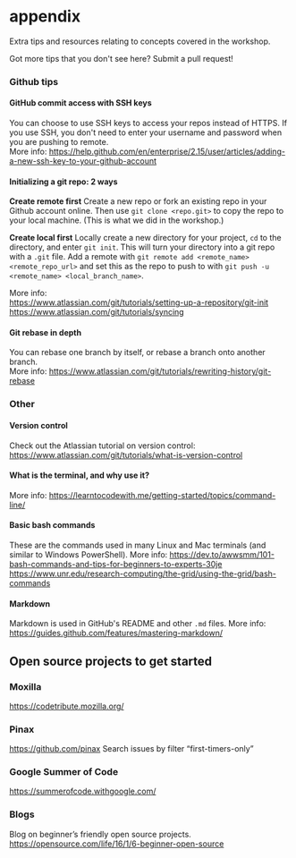 # appendix
Extra tips and resources relating to concepts covered in the workshop.

Got more tips that you don't see here? Submit a pull request!

### Github tips
#### GitHub commit access with SSH keys
You can choose to use SSH keys to access your repos instead of HTTPS. If you use SSH, you don't need to enter your username and password when you are pushing to remote.  
More info: https://help.github.com/en/enterprise/2.15/user/articles/adding-a-new-ssh-key-to-your-github-account

#### Initializing a git repo: 2 ways
__Create remote first__
Create a new repo or fork an existing repo in your Github account online. Then use `git clone <repo.git>` to copy the repo to your local machine. (This is what we did in the workshop.)

__Create local first__
Locally create a new directory for your project, `cd` to the directory, and enter `git init`. This will turn your directory into a git repo with a `.git` file. Add a remote with `git remote add <remote_name> <remote_repo_url>` and set this as the repo to push to with `git push -u <remote_name> <local_branch_name>`.

More info:  
https://www.atlassian.com/git/tutorials/setting-up-a-repository/git-init  
https://www.atlassian.com/git/tutorials/syncing


#### Git rebase in depth
You can rebase one branch by itself, or rebase a branch onto another branch.   
More info: https://www.atlassian.com/git/tutorials/rewriting-history/git-rebase


### Other
#### Version control
Check out the Atlassian tutorial on version control: 
https://www.atlassian.com/git/tutorials/what-is-version-control

#### What is the terminal, and why use it?
More info: https://learntocodewith.me/getting-started/topics/command-line/

#### Basic bash commands
These are the commands used in many Linux and Mac terminals (and similar to Windows PowerShell).
More info: https://dev.to/awwsmm/101-bash-commands-and-tips-for-beginners-to-experts-30je
https://www.unr.edu/research-computing/the-grid/using-the-grid/bash-commands

#### Markdown
Markdown is used in GitHub's README and other `.md` files.
More info: https://guides.github.com/features/mastering-markdown/

## Open source projects to get started

### Moxilla
https://codetribute.mozilla.org/

### Pinax
https://github.com/pinax 
Search issues  by filter “first-timers-only”

### Google Summer of Code
https://summerofcode.withgoogle.com/ 

### Blogs
Blog on beginner’s friendly open source projects. https://opensource.com/life/16/1/6-beginner-open-source

